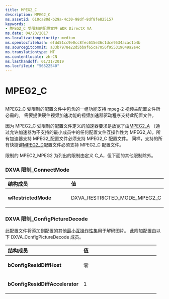 ```yaml
---
title: MPEG2_C
description: MPEG2_C
ms.assetid: 610ca80d-b29a-4c30-98df-8df8fe825157
keywords:
- MPEG2_C 受限制的配置文件 WDK DirectX VA
ms.date: 04/20/2017
ms.localizationpriority: medium
ms.openlocfilehash: efdd51cc9e0cc8fec615e36c1dce9534acac1b4b
ms.sourcegitcommit: a33b7978e22d5bb9f65ca7056f955319049a2e4c
ms.translationtype: MT
ms.contentlocale: zh-CN
ms.lasthandoff: 01/31/2019
ms.locfileid: "56522540"
---
```

# <a name="mpeg2c"></a>MPEG2\_C


## <span id="ddk_mpeg2_c_gg"></span><span id="DDK_MPEG2_C_GG"></span>


MPEG2\_C 受限制的配置文件中包含的一组功能支持 mpeg-2 视频主配置文件所必需的。 需要提供硬件视频加速功能的视频加速器驱动程序支持此配置文件。

因为 MPEG2\_C 受限制的配置文件定义的加速器要求是放宽了由[MPEG2\_A](mpeg2-a.md) （通过允许加速器为不支持的最小成员中的任何配置文件互操作性为 MPEG2\_A)，所有加速器支持 MPEG2\_配置文件必须支持 MPEG2\_C 配置文件。 同样，支持的所有快捷键[MPEG2\_D](mpeg2-d.md)配置文件必须支持 MPEG2\_C 配置文件。

限制的 MPEC2\_MPEG2 为列出的限制由定义 C\_A，但下面的其他限制除外。

### <a name="span-idrestrictionsondxvaconnectmodespanspan-idrestrictionsondxvaconnectmodespanspan-idrestrictionsondxvaconnectmodespanrestrictions-on-dxvaconnectmode"></a><span id="Restrictions_on_DXVA_ConnectMode"></span><span id="restrictions_on_dxva_connectmode"></span><span id="RESTRICTIONS_ON_DXVA_CONNECTMODE"></span>DXVA 限制\_ConnectMode

<table>
<colgroup>
<col width="50%" />
<col width="50%" />
</colgroup>
<thead>
<tr class="header">
<th align="left">结构成员</th>
<th align="left">值</th>
</tr>
</thead>
<tbody>
<tr class="odd">
<td align="left"><p><strong>wRestrictedMode</strong></p></td>
<td align="left"><p>DXVA_RESTRICTED_MODE_MPEG2_C</p></td>
</tr>
</tbody>
</table>

 

### <a name="span-idrestrictionsondxvaconfigpicturedecodespanspan-idrestrictionsondxvaconfigpicturedecodespanspan-idrestrictionsondxvaconfigpicturedecodespanrestrictions-on-dxvaconfigpicturedecode"></a><span id="Restrictions_on_DXVA_ConfigPictureDecode"></span><span id="restrictions_on_dxva_configpicturedecode"></span><span id="RESTRICTIONS_ON_DXVA_CONFIGPICTUREDECODE"></span>DXVA 限制\_ConfigPictureDecode

此配置文件将添加到配置的其他[最小互操作性集](minimal-interoperability-configuration-sets.md)用于解码图片。 此附加配置由以下 DXVA\_ConfigPictureDecode 成员。

<table>
<colgroup>
<col width="50%" />
<col width="50%" />
</colgroup>
<thead>
<tr class="header">
<th align="left">结构成员</th>
<th align="left">值</th>
</tr>
</thead>
<tbody>
<tr class="odd">
<td align="left"><p><strong>bConfigResidDiffHost</strong></p></td>
<td align="left"><p>零</p></td>
</tr>
<tr class="even">
<td align="left"><p><strong>bConfigResidDiffAccelerator</strong></p></td>
<td align="left"><p>1</p></td>
</tr>
</tbody>
</table>

 

 

 





